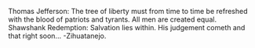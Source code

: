 Thomas Jefferson:
	The tree of liberty must from time to time be refreshed with the blood of patriots and tyrants.
	All men are created equal.
Shawshank Redemption:
	Salvation lies within.
	His judgement cometh and that right soon...
	-Zihuatanejo.